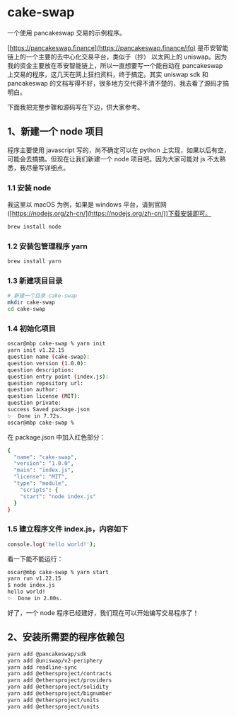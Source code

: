 # cake-swap
一个使用 pancakeswap 交易的示例程序。

[https://pancakeswap.finance](https://pancakeswap.finance/ifo) 是币安智能链上的一个主要的去中心化交易平台，类似于（抄） 以太网上的 uniswap。因为我的资金主要放在币安智能链上，所以一直想要写一个能自动在 pancakeswap 上交易的程序，这几天在网上狂扫资料，终于搞定。其实 uniswap sdk 和 pancakeswap 的文档写得不好，很多地方交代得不清不楚的，我去看了源码才搞明白。

下面我把完整步骤和源码写在下边，供大家参考。

## 1、新建一个 node 项目

程序主要使用 javascript 写的，尚不确定可以在 python 上实现，如果以后有空，可能会去搞搞。但现在让我们新建一个 node 项目吧。因为大家可能对 js 不太熟悉，我尽量写详细点。

### 1.1 安装 node

我这里以 macOS 为例，如果是 windows 平台，请到官网 ([https://nodejs.org/zh-cn/](https://nodejs.org/zh-cn/))下载安装即可。

```bash
brew install node
```

### 1.2 安装包管理程序 yarn

```bash
brew install yarn
```

### 1.3 新建项目目录

```bash
# 新建一个目录 cake-swap
mkdir cake-swap
cd cake-swap
```

### 1.4 初始化项目

```bash
oscar@mbp cake-swap % yarn init 
yarn init v1.22.15
question name (cake-swap): 
question version (1.0.0): 
question description: 
question entry point (index.js): 
question repository url: 
question author: 
question license (MIT): 
question private: 
success Saved package.json
✨  Done in 7.72s.
oscar@mbp cake-swap %
```

在 package.json 中加入红色部分：

```bash
{
  "name": "cake-swap",
  "version": "1.0.0",
  "main": "index.js",
  "license": "MIT",
  "type": "module",
	"scripts": {
    "start": "node index.js"
  }
}
```

### 1.5 建立程序文件 index.js，内容如下

```bash
console.log('hello world!');
```

看一下能不能运行：

```bash
oscar@mbp cake-swap % yarn start     
yarn run v1.22.15
$ node index.js
hello world!
✨  Done in 2.00s.
```

好了，一个 node 程序已经建好，我们现在可以开始编写交易程序了！

## 2、安装所需要的程序依赖包

```bash
yarn add @pancakeswap/sdk
yarn add @uniswap/v2-periphery
yarn add readline-sync
yarn add @ethersproject/contracts
yarn add @ethersproject/providers
yarn add @ethersproject/solidity
yarn add @ethersproject/bignumber
yarn add @ethersproject/units
yarn add @ethersproject/units
```
